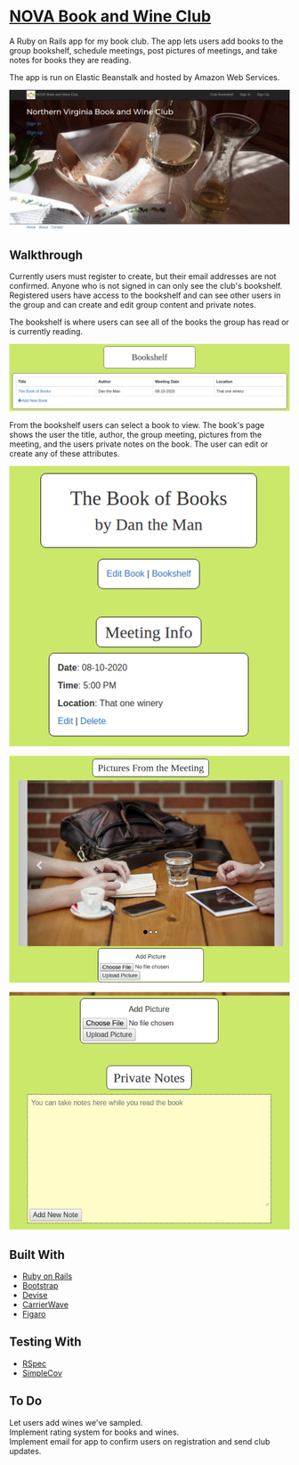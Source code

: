 # [NOVA Book and Wine Club](http://www.novabookandwineclub.com)

A Ruby on Rails app for my book club. The app lets users add books to the group bookshelf, schedule meetings, post pictures of meetings, and take notes for books they are reading.

The app is run on Elastic Beanstalk and hosted by Amazon Web Services.

![welcome screenshot](https://github.com/SamuelLangenfeld/book_club/blob/master/app/assets/images/welcome_screenshot.png?raw=true)

## Walkthrough

Currently users must register to create, but their email addresses are not confirmed. Anyone who is not signed in can only see the club's bookshelf. Registered users have access to the bookshelf and can see other users in the group and can create and edit group content and private notes.

The bookshelf is where users can see all of the books the group has read or is currently reading.

![bookshelf screenshot](https://github.com/SamuelLangenfeld/book_club/blob/master/app/assets/images/bookshelf_screenshot.png?raw=true)

From the bookshelf users can select a book to view. The book's page shows the user the title, author, the group meeting, pictures from the meeting, and the users private notes on the book. The user can edit or create any of these attributes.

![meeting screenshot](https://github.com/SamuelLangenfeld/book_club/blob/master/app/assets/images/meeting_screenshot.png?raw=true)

![pictures screenshot](https://github.com/SamuelLangenfeld/book_club/blob/master/app/assets/images/pictures_screenshot.png?raw=true)

![notes screenshot](https://github.com/SamuelLangenfeld/book_club/blob/master/app/assets/images/notes_screenshot.png?raw=true)


## Built With
* [Ruby on Rails](http://rubyonrails.org/)
* [Bootstrap](http://getbootstrap.com/)
* [Devise](http://devise.plataformatec.com.br/)
* [CarrierWave](https://github.com/carrierwaveuploader/carrierwave)
* [Figaro](https://github.com/laserlemon/figaro)

## Testing With
* [RSpec](http://rspec.info/)
* [SimpleCov](https://github.com/colszowka/simplecov)


## To Do
  Let users add wines we've sampled.  
  Implement rating system for books and wines.  
  Implement email for app to confirm users on registration and send club updates.